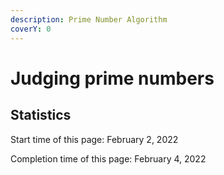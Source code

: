 ```yaml
---
description: Prime Number Algorithm
coverY: 0
---
```


# Judging prime numbers









## Statistics

Start time of this page: February 2, 2022

Completion time of this page: February 4, 2022
